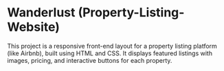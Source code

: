 # Wanderlust (Property-Listing-Website)
This project is a responsive front-end layout for a property listing platform (like Airbnb), built using HTML and CSS. It displays featured listings with images, pricing, and interactive buttons for each property.
